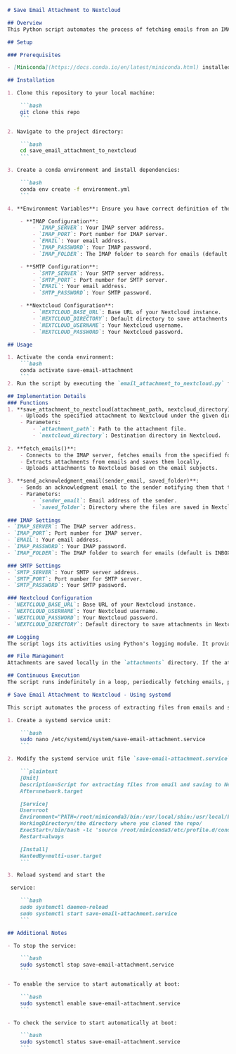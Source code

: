 ```markdown
# Save Email Attachment to Nextcloud

## Overview
This Python script automates the process of fetching emails from an IMAP server, extracting attachments, and uploading them to a Nextcloud instance. It periodically checks for new emails, processes them, and uploads any attachments to Nextcloud, organized into directories based on the email subjects.

## Setup

### Prerequisites

- [Miniconda](https://docs.conda.io/en/latest/miniconda.html) installed on your system

## Installation

1. Clone this repository to your local machine:

    ```bash
    git clone this repo
    ```

2. Navigate to the project directory:

    ```bash
    cd save_email_attachment_to_nextcloud
    ```

3. Create a conda environment and install dependencies:

    ```bash
    conda env create -f environment.yml
    ```

4. **Environment Variables**: Ensure you have correct definition of the following environment variables in the `.env` file. 

    - **IMAP Configuration**:
        - `IMAP_SERVER`: Your IMAP server address.
        - `IMAP_PORT`: Port number for IMAP server.
        - `EMAIL`: Your email address.
        - `IMAP_PASSWORD`: Your IMAP password.
        - `IMAP_FOLDER`: The IMAP folder to search for emails (default is INBOX).

    - **SMTP Configuration**:
        - `SMTP_SERVER`: Your SMTP server address.
        - `SMTP_PORT`: Port number for SMTP server.
        - `EMAIL`: Your email address.
        - `SMTP_PASSWORD`: Your SMTP password.

    - **Nextcloud Configuration**:
        - `NEXTCLOUD_BASE_URL`: Base URL of your Nextcloud instance.
        - `NEXTCLOUD_DIRECTORY`: Default directory to save attachments in Nextcloud.
        - `NEXTCLOUD_USERNAME`: Your Nextcloud username.
        - `NEXTCLOUD_PASSWORD`: Your Nextcloud password.

## Usage

1. Activate the conda environment:
    ```bash
    conda activate save-email-attachment
    ```
2. Run the script by executing the `email_attachment_to_nextcloud.py` file. It will continuously check for new emails, download attachments, and upload them to Nextcloud.

## Implementation Details
### Functions
1. **save_attachment_to_nextcloud(attachment_path, nextcloud_directory)**:
    - Uploads the specified attachment to Nextcloud under the given directory.
    - Parameters:
        - `attachment_path`: Path to the attachment file.
        - `nextcloud_directory`: Destination directory in Nextcloud.
    
2. **fetch_emails()**:
    - Connects to the IMAP server, fetches emails from the specified folder, and processes them.
    - Extracts attachments from emails and saves them locally.
    - Uploads attachments to Nextcloud based on the email subjects.

3. **send_acknowledgment_email(sender_email, saved_folder)**:
    - Sends an acknowledgment email to the sender notifying them that their files have been received and saved to Nextcloud.
    - Parameters:
        - `sender_email`: Email address of the sender.
        - `saved_folder`: Directory where the files are saved in Nextcloud.
    
### IMAP Settings
- `IMAP_SERVER`: The IMAP server address.
- `IMAP_PORT`: Port number for IMAP server.
- `EMAIL`: Your email address.
- `IMAP_PASSWORD`: Your IMAP password.
- `IMAP_FOLDER`: The IMAP folder to search for emails (default is INBOX).

### SMTP Settings
- `SMTP_SERVER`: Your SMTP server address.
- `SMTP_PORT`: Port number for SMTP server.
- `SMTP_PASSWORD`: Your SMTP password.

### Nextcloud Configuration
- `NEXTCLOUD_BASE_URL`: Base URL of your Nextcloud instance.
- `NEXTCLOUD_USERNAME`: Your Nextcloud username.
- `NEXTCLOUD_PASSWORD`: Your Nextcloud password.
- `NEXTCLOUD_DIRECTORY`: Default directory to save attachments in Nextcloud. If not specified, the attachments will be saved in the root directory.

## Logging
The script logs its activities using Python's logging module. It provides information about the processing of emails, saving of attachments, and uploading to Nextcloud. Logs are displayed at the INFO level and above.

## File Management
Attachments are saved locally in the `attachments` directory. If the attachment already exists locally, it will not be downloaded again. Ensure the `attachments` directory exists in the same directory as the script.

## Continuous Execution
The script runs indefinitely in a loop, periodically fetching emails, processing them, and uploading attachments to Nextcloud. It waits for 30 seconds between each iteration.

# Save Email Attachment to Nextcloud - Using systemd

This script automates the process of extracting files from emails and saving them to Nextcloud.

1. Create a systemd service unit: 

    ```bash
    sudo nano /etc/systemd/system/save-email-attachment.service
    ```

2. Modify the systemd service unit file `save-email-attachment.service` as follows:

    ```plaintext
    [Unit]
    Description=Script for extracting files from email and saving to Nextcloud
    After=network.target

    [Service]
    User=root
    Environment="PATH=/root/miniconda3/bin:/usr/local/sbin:/usr/local/bin:/usr/sbin:/usr/bin:/sbin:/bin"
    WorkingDirectory=/the directory where you cloned the repo/
    ExecStart=/bin/bash -lc 'source /root/miniconda3/etc/profile.d/conda.sh && conda activate save-email-attachment && /root/miniconda3/envs/save-email-attachment/bin python savefile.py'
    Restart=always

    [Install]
    WantedBy=multi-user.target
    ```

3. Reload systemd and start the

 service:

    ```bash
    sudo systemctl daemon-reload
    sudo systemctl start save-email-attachment.service
    ```

## Additional Notes

- To stop the service:

    ```bash
    sudo systemctl stop save-email-attachment.service
    ```

- To enable the service to start automatically at boot:

    ```bash
    sudo systemctl enable save-email-attachment.service
    ```

- To check the service to start automatically at boot:

    ```bash
    sudo systemctl status save-email-attachment.service
    ```
```
